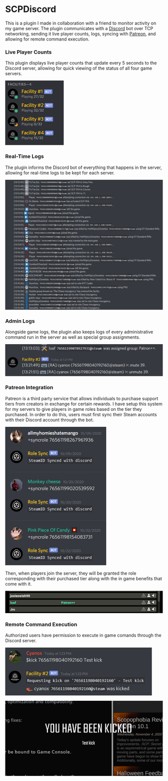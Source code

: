 # SCPDiscord

This is a plugin I made in collaboration with a friend to monitor activity on my game server. The plugin communicates with a [Discord](https://discord.com/) bot over TCP networking, sending it live player counts, logs, syncing with [Patreon](https://www.patreon.com/), and allowing for remote command execution.

### Live Player Counts
This plugin displays live player counts that update every 5 seconds to the Discord server, allowing for quick viewing of the status of all four game servers.

![](https://github.com/tkocher62/SCPDiscord/blob/master/playercount.png)

### Real-Time Logs
The plugin informs the Discord bot of everything that happens in the server, allowing for real-time logs to be kept for each server.

![](https://github.com/tkocher62/SCPDiscord/blob/master/logs.png)

### Admin Logs
Alongside game logs, the plugin also keeps logs of every administrative command run in the server as well as special group assignments.

![](https://github.com/tkocher62/SCPDiscord/blob/master/adminlog.png)

### Patreon Integration
Patreon is a third party service that allows individuals to purchase support tiers from creators in exchange for certain rewards. I have setup this system for my servers to give players in game roles based on the tier they purchased. In order to do this, users must first sync their Steam accounts with their Discord account through the bot.

![](https://github.com/tkocher62/SCPDiscord/blob/master/sync.png)

Then, when players join the server, they will be granted the role corresponding with their purchased tier along with the in game benefits that come with it.

![](https://github.com/tkocher62/SCPDiscord/blob/master/ingamesync.png)

### Remote Command Execution
Authorized users have permission to execute in game comands through the Discord server.

![](https://github.com/tkocher62/SCPDiscord/blob/master/requestkick.png)

![](https://github.com/tkocher62/SCPDiscord/blob/master/kicked.png)
